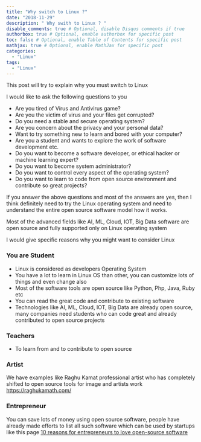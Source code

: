 ```yaml
---
title: "Why switch to Linux ?"
date: "2018-11-29"
description: " Why swith to Linux ? "
disable_comments: true # Optional, disable Disqus comments if true
authorbox: true # Optional, enable authorbox for specific post
toc: false # Optional, enable Table of Contents for specific post
mathjax: true # Optional, enable MathJax for specific post
categories:
  - "Linux"
tags:
  - "Linux"
---
```


This post will try to explain why you must switch to Linux

<!--more-->
I would like to ask the following questions to you

+ Are you tired of Virus and Antivirus game?
+ Are you the victim of virus and your files get corrupted?
+ Do you need a stable and secure operating system?
+ Are you concern about the privacy and your personal data?
+ Want to try something new to learn and bored with your computer?
+ Are you a student and wants to explore the work of software development etc.
+ Do you want to become a software developer, or ethical hacker or machine learning expert?
+ Do you want to become system administrator?
+ Do you want to control every aspect of the operating system?
+ Do you want to learn to code from open source environment and contribute so great projects?

If you answer the above questions and most of the answers are yes, then I think definitely need to try the Linux operating system and need to understand the entire open source software model how it works.

Most of the advanced fields like AI, ML, Cloud, IOT, Big Data software are open source and fully supported only on Linux operating system

I would give specific reasons why you might want to consider Linux

### You are Student
+ Linux is considered as developers Operating System
+ You have a lot to learn in Linux OS than other, you can customize lots of things and even change also
+ Most of the software tools are open source like Python, Php, Java, Ruby etc
+ You can read the great code and contribute to existing software
+ Technologies like AI, ML, Cloud, IOT, Big Data are already open source, many companies need students who can code great and already contributed to open source projects

### Teachers
+ To learn from and to contribute to open source

### Artist
We have examples like Raghu Kamat professional artist who has completely shifted to open source tools for image and artists work https://raghukamath.com/

### Entrepreneur

You can save lots of money using open source software, people have already made efforts to list all such software which can be used by startups like this page <a href= "https://thenextweb.com/contributors/2018/07/27/10-reasons-for-entrepreneurs-to-love-open-source-software/
"> 10 reasons for entrepreneurs to love open-source software </a>
